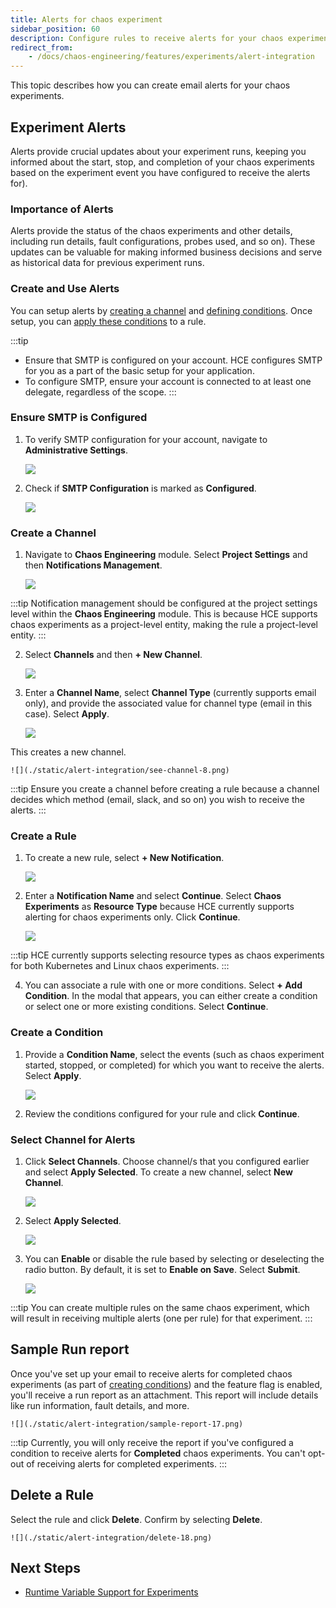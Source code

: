 ```yaml
---
title: Alerts for chaos experiment
sidebar_position: 60
description: Configure rules to receive alerts for your chaos experiments.
redirect_from:
    - /docs/chaos-engineering/features/experiments/alert-integration
---
```


This topic describes how you can create email alerts for your chaos experiments.

## Experiment Alerts

Alerts provide crucial updates about your experiment runs, keeping you informed about  the start, stop, and completion of your chaos experiments based on the experiment event you have configured to receive the alerts for).

### Importance of Alerts

Alerts provide the status of the chaos experiments and other details, including run details, fault configurations, probes used, and so on). These updates can be valuable for making informed business decisions and serve as historical data for previous experiment runs.

### Create and Use Alerts

You can setup alerts by [creating a channel](#create-a-channel) and [defining conditions](#create-a-condition). Once setup, you can [apply these conditions](#select-channel-for-alerts) to a rule.

:::tip
- Ensure that SMTP is configured on your account. HCE configures SMTP for you as a part of the basic setup for your application.
- To configure SMTP, ensure your account is connected to at least one delegate, regardless of the scope.
:::

### Ensure SMTP is Configured

1. To verify SMTP configuration for your account, navigate to **Administrative Settings**.

    ![](./static/alert-integration/admin-set-1.png)

2. Check if **SMTP Configuration** is marked as **Configured**.

    ![](./static/alert-integration/setup-done-3.png)

### Create a Channel

1. Navigate to **Chaos Engineering** module. Select **Project Settings** and then **Notifications Management**.

    ![](./static/alert-integration/notification-5.png)

:::tip
Notification management should be configured at the project settings level within the **Chaos Engineering** module. This is because HCE supports chaos experiments as a project-level entity, making the rule a project-level entity.
:::

2. Select **Channels** and then **+ New Channel**.

    ![](./static/alert-integration/channel-6.png)

3. Enter a **Channel Name**, select **Channel Type** (currently supports email only), and provide the associated value for channel type (email in this case). Select **Apply**.

    ![](./static/alert-integration/create-channel-7.png)

This creates a new channel.

    ![](./static/alert-integration/see-channel-8.png)

:::tip
Ensure you create a channel before creating a rule because a channel decides which method (email, slack, and so on) you wish to receive the alerts.
:::

### Create a Rule

1. To create a new rule, select **+ New Notification**.

    ![](./static/alert-integration/notification-8-2.png)

2. Enter a **Notification Name** and select **Continue**. Select **Chaos Experiments** as **Resource Type** because HCE currently supports alerting for chaos experiments only. Click **Continue**.

    ![](./static/alert-integration/resources-10.png)

:::tip
HCE currently supports selecting resource types as chaos experiments for both Kubernetes and Linux chaos experiments.
:::

4. You can associate a rule with one or more conditions. Select **+ Add Condition**. In the modal that appears, you can either create a condition or select one or more existing conditions. Select **Continue**.

### Create a Condition

1. Provide a **Condition Name**, select the events (such as chaos experiment started, stopped, or completed) for which you want to receive the alerts. Select **Apply**.

    ![](./static/alert-integration/create-12.png)

2. Review the conditions configured for your rule and click **Continue**.

### Select Channel for Alerts

1. Click **Select Channels**. Choose channel/s that you configured earlier and select **Apply Selected**. To create a new channel, select **New Channel**.

    ![](./static/alert-integration/apply-15-1.png)

2. Select **Apply Selected**.

    ![](./static/alert-integration/apply-15-2.png)


3. You can **Enable** or disable the rule based by selecting or deselecting the radio button. By default, it is set to **Enable on Save**. Select **Submit**.

    ![](./static/alert-integration/submit-16.png)

:::tip
You can create multiple rules on the same chaos experiment, which will result in receiving multiple alerts (one per rule) for that experiment.
:::

## Sample Run report

Once you've set up your email to receive alerts for completed chaos experiments (as part of [creating conditions](#create-a-condition)) and the feature flag is enabled, you'll receive a run report as an attachment. This report will include details like run information, fault details, and more.

    ![](./static/alert-integration/sample-report-17.png)

:::tip
Currently, you will only receive the report if you've configured a condition to receive alerts for **Completed** chaos experiments. You can't opt-out of receiving alerts for completed experiments.
:::

## Delete a Rule

Select the rule and click **Delete**. Confirm by selecting **Delete**.

    ![](./static/alert-integration/delete-18.png)

## Next Steps

- [Runtime Variable Support for Experiments](/docs/chaos-engineering/guides/chaos-experiments/fault-template)